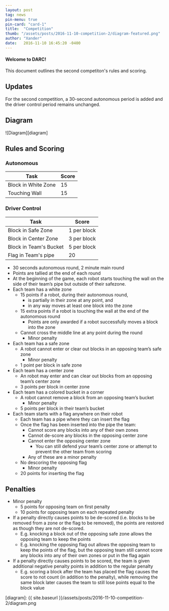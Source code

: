 ```yaml
---
layout: post
tag: news
pin-menu: true
pin-card: "card-1"
title:  "Competition"
thumb: "/assets/posts/2016-11-10-competition-2/diagram-featured.png"
author: "Xander"
date:   2016-11-10 16:45:20 -0400
---
```


#### Welcome to DARC!
This document outlines the second competiton's rules and scoring. 

## Updates
For the second competition, a 30-second autonomous period is added and the driver control period remains unchanged.

## Diagram
![Diagram][diagram]

## Rules and Scoring

### Autonomous

| Task                   | Score       |
|------------------------|-------------|
| Block in White Zone    | 15          |
| Touching Wall          | 15          |

### Driver Control

| Task                   | Score       |
|------------------------|-------------|
| Block in Safe Zone     | 1 per block |
| Block in Center Zone   | 3 per block |
| Block in Team's Bucket | 5 per block |
| Flag in Team's pipe    | 20          |
  
* 30 seconds autonomous round, 2 minute main round 
* Points are tallied at the end of each round
* At the beginning of the game, each robot starts touching the wall on the side of their team’s pipe but outside of their safezone.
* Each team has a white zone
  - 15 points if a robot, during their autonomous round,
    - is partially in their zone at any point, and
    - in any way moves at least one block into the zone
  - 15 extra points if a robot is touching the wall at the end of the autonomous round
    - Points are only awarded if a robot successfully moves a block into the zone
  - Cannot cross the middle line at any point during the round
    - Minor penalty
* Each team has a safe zone
  - A robot cannot enter or clear out blocks in an opposing team’s safe zone
    - Minor penalty
  - 1 point per block in safe zone
* Each team has a center zone
  - An robot may enter and can clear out blocks from an opposing team’s center zone
  - 3 points per block in center zone
* Each team has a colored bucket in a corner
  - A robot cannot remove a block from an opposing team’s bucket
    - Minor penalty
  - 5 points per block in their team’s bucket
* Each team starts with a flag anywhere on their robot
  - Each team has a pipe where they can insert the flag
  - Once the flag has been inserted into the pipe the team:
    - Cannot score any blocks into any of their own zones
    - Cannot de-score any blocks in the opposing center zone
    - Cannot enter the opposing center zone
      - You can still defend your team’s center zone or attempt to prevent the other team from scoring
    - Any of these are a minor penalty
  - No descoring the opposing flag
    - Minor penalty
  - 20 points for inserting the flag

## Penalties
* Minor penalty
  - 5 points for opposing team on first penalty
  - 10 points for opposing team on each repeated penalty
* If a penalty directly causes points to be de-scored (i.e. blocks to be removed from a zone or the flag to be removed), the points are restored as though they are not de-scored.
  - E.g. knocking a block out of the opposing safe zone allows the opposing team to keep the points
  - E.g. knocking the opposing flag out allows the opposing team to keep the points of the flag, but the opposing team still cannot score any blocks into any of their own zones or put in the flag again
* If a penalty directly causes points to be scored, the team is given additional negative penalty points in addition to the regular penalty
  - E.g. scoring a block after the team has placed the flag causes the score to not count  (in addition to the penalty), while removing the same block later causes the team to still lose points equal to the block value


[diagram]: {{ site.baseurl }}/assets/posts/2016-11-10-competition-2/diagram.png
